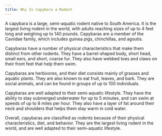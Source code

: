 ```yaml
---
title: Why Is Capybara a Rodent
---
```


A capybara is a large, semi-aquatic rodent native to South America. It is the largest living rodent in the world, with adults reaching sizes of up to 4 feet long and weighing up to 140 pounds. Capybaras are a member of the Caviidae family, which includes guinea pigs, chinchillas, and agoutis.

Capybaras have a number of physical characteristics that make them distinct from other rodents. They have a barrel-shaped body, short head, small ears, and short, coarse fur. They also have webbed toes and claws on their front feet that help them swim.

Capybaras are herbivores, and their diet consists mainly of grasses and aquatic plants. They are also known to eat fruit, leaves, and bark. They are social animals, and can be found in groups of up to 100 individuals.

Capybaras are well adapted to their semi-aquatic lifestyle. They have the ability to stay submerged underwater for up to 5 minutes, and can swim at speeds of up to 8 miles per hour. They also have a layer of fat around their neck and shoulders that helps them stay warm in cold water.

Overall, capybaras are classified as rodents because of their physical characteristics, diet, and behavior. They are the largest living rodent in the world, and are well adapted to their semi-aquatic lifestyle.
